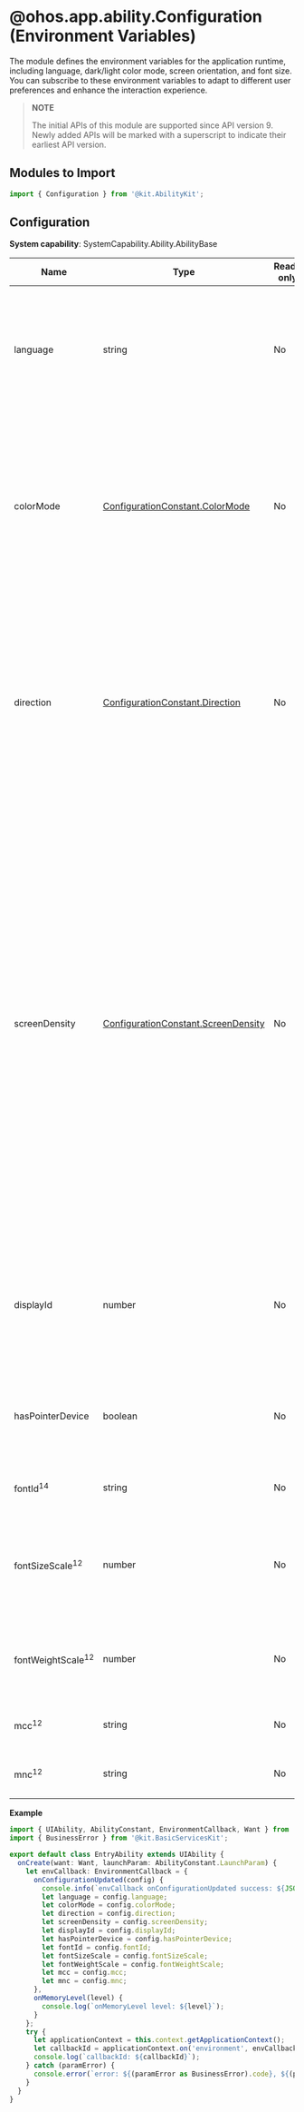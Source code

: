 # @ohos.app.ability.Configuration (Environment Variables)

The module defines the environment variables for the application runtime, including language, dark/light color mode, screen orientation, and font size. You can subscribe to these environment variables to adapt to different user preferences and enhance the interaction experience.

> **NOTE**
> 
> The initial APIs of this module are supported since API version 9. Newly added APIs will be marked with a superscript to indicate their earliest API version.

## Modules to Import

```ts
import { Configuration } from '@kit.AbilityKit';
```

## Configuration

**System capability**: SystemCapability.Ability.AbilityBase

| Name| Type| Read-only| Optional| Description|
| -------- | -------- | -------- | -------- | -------- |
| language | string | No| Yes| Current language of the application, for example, **zh** (Chinese) or **en** (English).<br>You can [set the application language](../../application-models/subscribe-system-environment-variable-changes.md#setting-application-language).<br>For details about the value range, see [getSystemLanguages](../apis-localization-kit/js-apis-i18n.md#getsystemlanguages9).<br>**Atomic service API**: This API can be used in atomic services since API version 11.|
| colorMode | [ConfigurationConstant.ColorMode](js-apis-app-ability-configurationConstant.md#colormode) | No| Yes| Dark/Light color mode of the application. The light color mode is used by default.<br>You can [set the dark/light color mode for an application or a component](../../application-models/subscribe-system-environment-variable-changes.md#setting-darklight-color-mode).<br>The options are as follows:<br>- **COLOR_MODE_NOT_SET**: The color mode is not set.<br>- **COLOR_MODE_LIGHT**: light mode.<br>- **COLOR_MODE_DARK**: dark mode.<br>**Atomic service API**: This API can be used in atomic services since API version 11.|
| direction | [ConfigurationConstant.Direction](js-apis-app-ability-configurationConstant.md#direction) | No| Yes| Screen orientation of the application.<br>The options are as follows:<br>- **DIRECTION_NOT_SET**: The screen orientation is not set.<br>- **DIRECTION_HORIZONTAL**: horizontal direction.<br>- **DIRECTION_VERTICAL**: vertical direction.<br>You can subscribe to changes to this environment variable in the [UIAbility](./js-apis-app-ability-uiAbility.md) and [UIExtensionAbility](./js-apis-app-ability-uiExtensionAbility.md), but not in the [ApplicationContext](./js-apis-inner-application-applicationContext.md) or [AbilityStage](./js-apis-app-ability-abilityStage.md).<br>**Atomic service API**: This API can be used in atomic services since API version 11.|
| screenDensity  | [ConfigurationConstant.ScreenDensity](js-apis-app-ability-configurationConstant.md#screendensity) | No| Yes| Screen density.<br>The options are as follows:<br>- **SCREEN_DENSITY_NOT_SET**: The pixel density is not set.<br>- **SCREEN_DENSITY_SDPI**: 120.<br>- **SCREEN_DENSITY_MDPI**: 160.<br>- **SCREEN_DENSITY_LDPI**: 240.<br>- **SCREEN_DENSITY_XLDPI**: 320.<br>- **SCREEN_DENSITY_XXLDPI**: 480.<br>- **SCREEN_DENSITY_XXXLDPI**: 640.<br>The font size is positively correlated with the screen pixel density. By monitoring changes in the screen pixel density, you can detect adjustments in the font size. Typically, for the same physical size, the higher the screen pixel density, the larger the font display effect.<br>You can subscribe to changes to this environment variable in the [UIAbility](./js-apis-app-ability-uiAbility.md) and [UIExtensionAbility](./js-apis-app-ability-uiExtensionAbility.md), but not in the [ApplicationContext](./js-apis-inner-application-applicationContext.md) or [AbilityStage](./js-apis-app-ability-abilityStage.md).<br>**Atomic service API**: This API can be used in atomic services since API version 11.|
| displayId  | number | No| Yes| ID of the display where the application is located.<br>You can subscribe to changes to this environment variable in the [UIAbility](./js-apis-app-ability-uiAbility.md) and [UIExtensionAbility](./js-apis-app-ability-uiExtensionAbility.md), but not in the [ApplicationContext](./js-apis-inner-application-applicationContext.md) or [AbilityStage](./js-apis-app-ability-abilityStage.md).<br>**Atomic service API**: This API can be used in atomic services since API version 11.|
| hasPointerDevice  | boolean | No| Yes| Whether a pointer device, such as a keyboard, mouse, or touchpad, is connected. **true** if connected, **false** otherwise.<br>**Atomic service API**: This API can be used in atomic services since API version 11.|
| fontId<sup>14<sup> | string | No| Yes| Unique ID of the font.<br>**Atomic service API**: This API can be used in atomic services since API version 14.|
| fontSizeScale<sup>12<sup> | number | No| Yes| Font size scale ratio. The value is a non-negative number. The default value is **1**.<br>You can [set the font size for an application](../../application-models/subscribe-system-environment-variable-changes.md#setting-font-size).<br>**Atomic service API**: This API can be used in atomic services since API version 12.|
| fontWeightScale<sup>12<sup> | number | No| Yes| Font weight scale ratio. The value is a non-negative number. The default value is **1**.<br>**Atomic service API**: This API can be used in atomic services since API version 12.|
| mcc<sup>12<sup> | string | No | Yes| Mobile country code.<br>**Atomic service API**: This API can be used in atomic services since API version 12.|
| mnc<sup>12<sup> | string | No | Yes| Mobile network code.<br>**Atomic service API**: This API can be used in atomic services since API version 12.|

**Example**

```ts
import { UIAbility, AbilityConstant, EnvironmentCallback, Want } from '@kit.AbilityKit';
import { BusinessError } from '@kit.BasicServicesKit';

export default class EntryAbility extends UIAbility {
  onCreate(want: Want, launchParam: AbilityConstant.LaunchParam) {
    let envCallback: EnvironmentCallback = {
      onConfigurationUpdated(config) {
        console.info(`envCallback onConfigurationUpdated success: ${JSON.stringify(config)}`);
        let language = config.language;
        let colorMode = config.colorMode;
        let direction = config.direction;
        let screenDensity = config.screenDensity;
        let displayId = config.displayId;
        let hasPointerDevice = config.hasPointerDevice;
        let fontId = config.fontId;
        let fontSizeScale = config.fontSizeScale;
        let fontWeightScale = config.fontWeightScale;
        let mcc = config.mcc;
        let mnc = config.mnc;
      },
      onMemoryLevel(level) {
        console.log(`onMemoryLevel level: ${level}`);
      }
    };
    try {
      let applicationContext = this.context.getApplicationContext();
      let callbackId = applicationContext.on('environment', envCallback);
      console.log(`callbackId: ${callbackId}`);
    } catch (paramError) {
      console.error(`error: ${(paramError as BusinessError).code}, ${(paramError as BusinessError).message}`);
    }
  }
}
```
